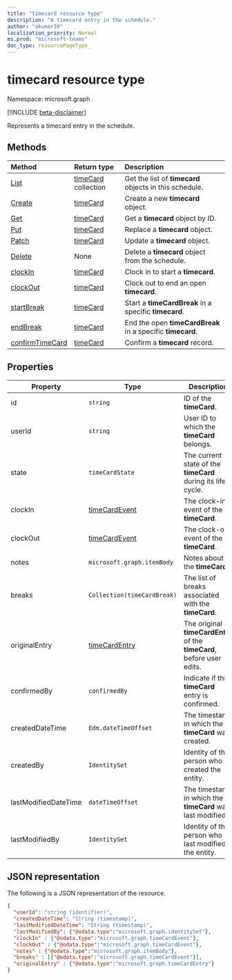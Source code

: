 ```yaml
---
title: "timecard resource type"
description: "A timecard entry in the schedule."
author: "akumar39"
localization_priority: Normal
ms.prod: "microsoft-teams"
doc_type: resourcePageType_
---
```


# timecard resource type

Namespace: microsoft.graph

[!INCLUDE [beta-disclaimer](../../includes/beta-disclaimer.md)]

Represents a timecard entry in the schedule.

## Methods

| Method       | Return type  |Description|
|:---------------|:--------|:----------|
|[List](../api/timecard-list.md) | [timeCard](timecard.md) collection | Get the list of **timecard** objects in this schedule.|
|[Create](../api/timecard-create.md) | [timeCard](timecard.md) | Create a new **timecard** object.|
|[Get](../api/timecard-get.md) | [timeCard](timecard.md) | Get a **timecard** object by ID.|
|[Put](../api/timecard-put.md) | [timeCard](timecard.md) | Replace a **timecard** object.|
|[Patch](../api/timecard-patch.md) | [timeCard](timecard.md) | Update a **timecard** object.|
|[Delete](../api/timecard-delete.md) | None | Delete a **timecard** object from the schedule.|
|[clockIn](../api/timecard-clockin.md) | [timeCard](timecard.md) | Clock in to start a **timecard**.|
|[clockOut](../api/timecard-clockout.md) | [timeCard](timecard.md) | Clock out to end an open **timecard**.|
|[startBreak](../api/timecard-startbreak.md) | [timeCard](timecard.md) | Start a **timeCardBreak** in a specific **timecard**.|
|[endBreak](../api/timecard-endbreak.md) | [timeCard](timecard.md) | End the open **timeCardBreak** in a specific **timecard**.|
|[confirmTimeCard](../api/timecard-confirm.md) | [timeCard](timecard.md) | Confirm a **timecard** record.|

## Properties
|Property               |Type           |Description                                                                |
|-----------------------|---------------|---------------------------------------------------------------------------|
| id			        |`string`  |ID of the **timeCard**.|
| userId			        |`string` |User ID to which  the **timeCard** belongs. |
| state 		        |`timeCardState`  | The current state of the **timeCard** during its life cycle.|
| clockIn       |[timeCardEvent](../resources/timecardevent.md)    | The clock-in event of the **timeCard**. |
| clockOut			        |[timeCardEvent](../resources/timecardevent.md)  |The clock-out event of the **timeCard**. |
| notes			        |`microsoft.graph.itemBody`  |Notes about the **timeCard**. |
| breaks 	|`Collection(timeCardBreak)`    |The list of breaks associated with the **timeCard**.|
| originalEntry| [timeCardEntry](../resources/timecardentry.md) | The original **timeCardEntry** of the **timeCard**, before user edits. |
| confirmedBy |`confirmedBy`    | Indicate if this **timeCard** entry is confirmed. |
|createdDateTime|`Edm.dateTimeOffset`| The timestamp in which the **timeCard** was created. |
|createdBy|`IdentitySet`| Identity of the person who created the entity. |
|lastModifiedDateTime|`dateTimeOffset`| The timestamp in which the **timeCard** was last modified.|
|lastModifiedBy| `IdentitySet`| Identity of the person who last modified the entity.|

## JSON representation

The following is a JSON representation of the resource.

<!-- {
  "blockType": "resource",
  "keyProperty": "id",
  "@odata.type": "microsoft.graph.timecard",
   "baseType":"microsoft.graph.changeTrackedEntity"
}-->

```json
{
  "userId": "string (identifier)",
  "createdDateTime": "String (timestamp)",
  "lastModifiedDateTime": "String (timestamp)",
  "lastModifiedBy": {"@odata.type":"microsoft.graph.identitySet"},
  "clockIn" : {"@odata.type":"microsoft.graph.timeCardEvent"},
  "clockOut" : {"@odata.type":"microsoft.graph.timeCardEvent"},
  "notes" : {"@odata.type":"microsoft.graph.itemBody"},
  "breaks" : [{"@odata.type":"microsoft.graph.timeCardEvent"}],
  "originalEntry" : {"@odata.type":"microsoft.graph.timeCardEntry"}
}
```

<!-- uuid: 8fcb5dbc-d5aa-4681-8e31-b001d5168d79
2015-10-25 14:57:30 UTC -->
<!--
{
  "type": "#page.annotation",
  "description": "timecard resource",
  "keywords": "",
  "section": "documentation",
  "tocPath": "",
  "suppressions": []
}
-->
